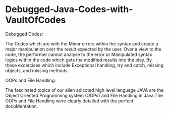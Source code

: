 # Debugged-Java-Codes-with-VaultOfCodes

Debugged Codes:

The Codes which are with the Minor errors within the syntax and create a major manipulation over the result expected by the user. Over a view to the code, the performer cannot analyse to the error or Manipulated syntax logics within the code which gets the modified results into the play. By these excercises which include Exceptional handling, try and catch, missing objects, and missing methods.

OOPs and File Handling:

The fascinated topics of our alien adiccted high level language JAVA are the Object Oriented Programming system (OOPs) and FIle Handling in Java.The OOPs and File Handling were clearly detailed with the perfect docuMentation.
